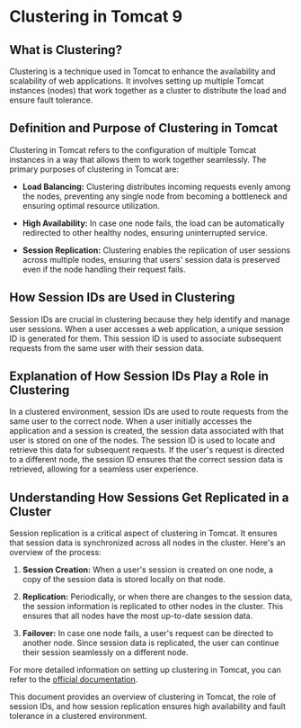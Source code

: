 # Clustering in Tomcat 9

## What is Clustering?

Clustering is a technique used in Tomcat to enhance the availability and scalability of web applications. It involves setting up multiple Tomcat instances (nodes) that work together as a cluster to distribute the load and ensure fault tolerance.

## Definition and Purpose of Clustering in Tomcat

Clustering in Tomcat refers to the configuration of multiple Tomcat instances in a way that allows them to work together seamlessly. The primary purposes of clustering in Tomcat are:

- **Load Balancing:** Clustering distributes incoming requests evenly among the nodes, preventing any single node from becoming a bottleneck and ensuring optimal resource utilization.

- **High Availability:** In case one node fails, the load can be automatically redirected to other healthy nodes, ensuring uninterrupted service.

- **Session Replication:** Clustering enables the replication of user sessions across multiple nodes, ensuring that users' session data is preserved even if the node handling their request fails.

## How Session IDs are Used in Clustering

Session IDs are crucial in clustering because they help identify and manage user sessions. When a user accesses a web application, a unique session ID is generated for them. This session ID is used to associate subsequent requests from the same user with their session data.

## Explanation of How Session IDs Play a Role in Clustering

In a clustered environment, session IDs are used to route requests from the same user to the correct node. When a user initially accesses the application and a session is created, the session data associated with that user is stored on one of the nodes. The session ID is used to locate and retrieve this data for subsequent requests. If the user's request is directed to a different node, the session ID ensures that the correct session data is retrieved, allowing for a seamless user experience.

## Understanding How Sessions Get Replicated in a Cluster

Session replication is a critical aspect of clustering in Tomcat. It ensures that session data is synchronized across all nodes in the cluster. Here's an overview of the process:

1. **Session Creation:** When a user's session is created on one node, a copy of the session data is stored locally on that node.

2. **Replication:** Periodically, or when there are changes to the session data, the session information is replicated to other nodes in the cluster. This ensures that all nodes have the most up-to-date session data.

3. **Failover:** In case one node fails, a user's request can be directed to another node. Since session data is replicated, the user can continue their session seamlessly on a different node.

For more detailed information on setting up clustering in Tomcat, you can refer to the [official documentation](https://tomcat.apache.org/tomcat-9.0-doc/cluster-howto.html).

This document provides an overview of clustering in Tomcat, the role of session IDs, and how session replication ensures high availability and fault tolerance in a clustered environment.